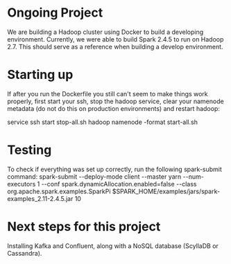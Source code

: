 # Ongoing Project
We are building a Hadoop cluster using Docker to build a developing environment. Currently, we were
able to build Spark 2.4.5 to run on Hadoop 2.7. This should serve as a reference when building a 
develop environment.

# Starting up

If after you run the Dockerfile you still can't seem to make things work properly, first start
your ssh, stop the hadoop service, clear your namenode metadata (do not do this on production
environments) and restart hadoop:

service ssh start
stop-all.sh
hadoop namenode -format
start-all.sh

# Testing

To check if everything was set up correctly, run the following spark-submit command:
spark-submit --deploy-mode client --master yarn --num-executors 1 --conf spark.dynamicAllocation.enabled=false --class org.apache.spark.examples.SparkPi  $SPARK_HOME/examples/jars/spark-examples_2.11-2.4.5.jar 10

# Next steps for this project

Installing Kafka and Confluent, along with a NoSQL database (ScyllaDB or Cassandra).
 


